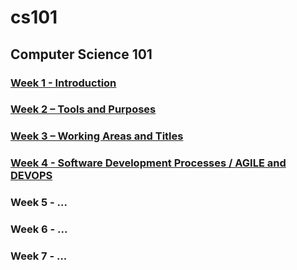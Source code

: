 # cs101
## Computer Science 101

### [Week 1 - Introduction](./week1)

### [Week 2 – Tools and Purposes](./week2)

### [Week 3 – Working Areas and Titles](./week3)

### [Week 4 - Software Development Processes / AGILE and DEVOPS](./week4)

### Week 5 - ...

### Week 6 - ...

### Week 7 - ...
